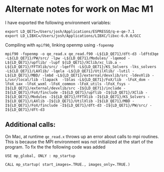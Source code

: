 # Alternate notes for work on Mac M1

I have exported the following environment variables:

    export LD_QE71=/Users/josh/Applications/ESPRESSO/q-e-qe-7.1
    export LD_LIBXC=/Users/josh/Applications/LIBXC/libxc-6.0.0/GCC

Compiling with <code>mpif90</code>, linking openmp using <code>-fopenmp</code>

    mpif90 -fopenmp -o qe_read.x qe_read.f90 -L${LD_QE71}/dft-d3 -ldftd3qe -L${LD_QE71}/PW/src/ -lpw -L${LD_QE71}/Modules/ -lqemod -L${LD_QE71}/upflib/ -lupf ${LD_QE71}/XClib/xc_lib.a -L${LD_QE71}/FFTXlib/src/ -lqefft -L${LD_QE71}/KS_Solvers -lks_solvers -L${LD_QE71}/LAXlib/ -lqela -L${LD_QE71}/UtilXlib/ -lutil -L${LD_QE71}/MBD/ -lmbd -L${LD_QE71}/external/devxlib/src -ldevXlib -L/usr/local/lib -llapack  -lblas -L${LD_QE71}/FoX/lib  -lFoX_dom -lFoX_sax -lFoX_wxml -lFoX_common -lFoX_utils -lFoX_fsys -I${LD_QE71}/external/devxlib/src -I${LD_QE71}/include -I${LD_QE71}/FoX/finclude -I${LD_QE71}/upflib -I${LD_QE71}/XClib -I${LD_QE71}/Modules -I${LD_QE71}/FFTXlib -I${LD_QE71}/KS_Solvers -I${LD_QE71}/LAXlib -I${LD_QE71}/UtilXlib -I${LD_QE71}/MBD -I${LD_QE71}/FoX/finclude -I${LD_QE71}/dft-d3 -I${LD_QE71}/PW/src/ -I${LD_QE71}/dft-d3

## Additional calls:

On Mac, at runtime <code>qe_read.x</code> throws up an error about calls to mpi routines. This is because the MPI environment was not initialized at the start of the program. To fix the the following code was added

    USE mp_global, ONLY : mp_startup

    CALL mp_startup( start_images=.TRUE., images_only=.TRUE.)
